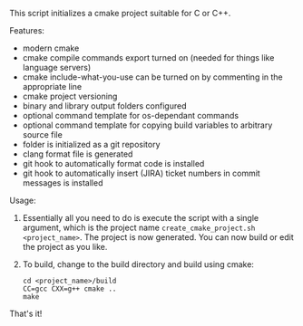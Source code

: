 This script initializes a cmake project suitable for C or C++.

Features:
- modern cmake
- cmake compile commands export turned on (needed for things like language servers)
- cmake include-what-you-use can be turned on by commenting in the appropriate line
- cmake project versioning
- binary and library output folders configured
- optional command template for os-dependant commands
- optional command template for copying build variables to arbitrary source file
- folder is initialized as a git repository
- clang format file is generated
- git hook to automatically format code is installed
- git hook to automatically insert (JIRA) ticket numbers in commit messages is installed

Usage:
1) Essentially all you need to do is execute the script with a single argument, which is the project name `create_cmake_project.sh <project_name>`. The project is now generated. You can now build or edit the project as you like.
    
2) To build, change to the build directory and build using cmake:
    ```
    cd <project_name>/build
    CC=gcc CXX=g++ cmake ..
    make
    ```

That's it!
